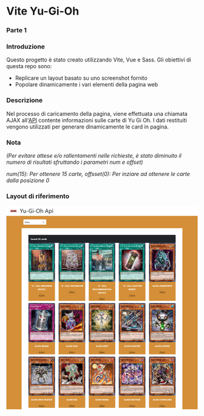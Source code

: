 # Vite Yu-Gi-Oh

### Parte 1

### Introduzione

Questo progetto è stato creato utilizzando Vite, Vue e Sass. Gli obiettivi di questa repo sono:

- Replicare un layout basato su uno screenshot fornito
- Popolare dinamicamente i vari elementi della pagina web

### Descrizione

Nel processo di caricamento della pagina, viene effettuata una chiamata AJAX all'[API](https://db.ygoprodeck.com/api/v7/cardinfo.php) contente informazioni sulle carte di Yu Gi Oh. I dati restituiti vengono utilizzati per generare dinamicamente le card in pagina.

### Nota

_(Per evitare attese e/o rallentamenti nelle richieste, è stato diminuito il numero di risultati sfruttando i parametri num e offset)_

_num(15): Per ottenere 15 carte, offsset(0): Per inziare ad ottenere le carte dalla posizione 0_

### Layout di riferimento

![Design di riferimento](src/assets/img/Screenshot.png)
